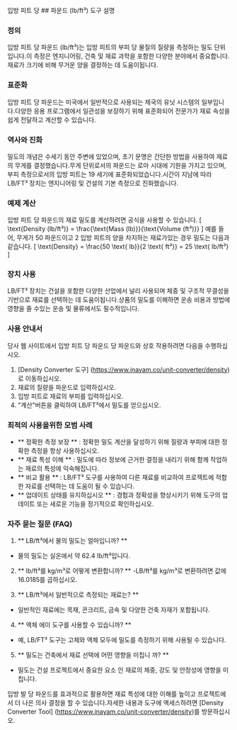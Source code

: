 입방 피트 당 ## 파운드 (lb/ft³) 도구 설명

### 정의
입방 피트 당 파운드 (lb/ft³)는 입방 피트의 부피 당 물질의 질량을 측정하는 밀도 단위입니다.이 측정은 엔지니어링, 건축 및 재료 과학을 포함한 다양한 분야에서 중요합니다. 재료가 크기에 비해 무거운 양을 결정하는 데 도움이됩니다.

### 표준화
입방 피트 당 파운드는 미국에서 일반적으로 사용되는 제국의 유닛 시스템의 일부입니다.다양한 응용 프로그램에서 일관성을 보장하기 위해 표준화되어 전문가가 재료 속성을 쉽게 전달하고 계산할 수 있습니다.

### 역사와 진화
밀도의 개념은 수세기 동안 주변에 있었으며, 초기 문명은 간단한 방법을 사용하여 재료의 무게를 결정했습니다.무게 단위로서의 파운드는 로마 시대에 기원을 가지고 있으며, 부피 측정으로서의 입방 피트는 19 세기에 표준화되었습니다.시간이 지남에 따라 LB/FT³ 장치는 엔지니어링 및 건설의 기본 측정으로 진화했습니다.

### 예제 계산
입방 피트 당 파운드의 재료 밀도를 계산하려면 공식을 사용할 수 있습니다.
\[ \text{Density (lb/ft³)} = \frac{\text{Mass (lb)}}{\text{Volume (ft³)}} \]
예를 들어, 무게가 50 파운드이고 2 입방 피트의 양을 차지하는 재료가있는 경우 밀도는 다음과 같습니다.
\[ \text{Density} = \frac{50 \text{ lb}}{2 \text{ ft³}} = 25 \text{ lb/ft³} \]

### 장치 사용
LB/FT³ 장치는 건설을 포함한 다양한 산업에서 널리 사용되며 체중 및 구조적 무결성을 기반으로 재료를 선택하는 데 도움이됩니다.상품의 밀도를 이해하면 운송 비용과 방법에 영향을 줄 수있는 운송 및 물류에서도 필수적입니다.

### 사용 안내서
당사 웹 사이트에서 입방 피트 당 파운드 당 파운드와 상호 작용하려면 다음을 수행하십시오.
1. [Density Converter 도구] (https://www.inayam.co/unit-converter/density)로 이동하십시오.
2. 재료의 질량을 파운드로 입력하십시오.
3. 입방 피트로 재료의 부피를 입력하십시오.
4. "계산"버튼을 클릭하여 LB/FT³에서 밀도를 얻으십시오.

### 최적의 사용을위한 모범 사례
- ** 정확한 측정 보장 ** : 정확한 밀도 계산을 달성하기 위해 질량과 부피에 대한 정확한 측정을 항상 사용하십시오.
- ** 재료 특성 이해 ** : 밀도에 따라 정보에 근거한 결정을 내리기 위해 함께 작업하는 재료의 특성에 익숙해집니다.
- ** 비교 활용 ** : LB/FT³ 도구를 사용하여 다른 재료를 비교하여 프로젝트에 적합한 자료를 선택하는 데 도움이 될 수 있습니다.
- ** 업데이트 상태를 유지하십시오 ** : 경험과 정확성을 향상시키기 위해 도구의 업데이트 또는 새로운 기능을 정기적으로 확인하십시오.

### 자주 묻는 질문 (FAQ)

1. ** LB/ft³에서 물의 밀도는 얼마입니까? **
- 물의 밀도는 실온에서 약 62.4 lb/ft³입니다.

2. ** lb/ft³를 kg/m³로 어떻게 변환합니까? **
-LB/ft³를 kg/m³로 변환하려면 값에 16.0185를 곱하십시오.

3. ** LB/ft³에서 일반적으로 측정되는 재료는? **
- 일반적인 재료에는 목재, 콘크리트, 금속 및 다양한 건축 자재가 포함됩니다.

4. ** 액체 에이 도구를 사용할 수 있습니까? **
- 예, LB/FT³ 도구는 고체와 액체 모두에 밀도를 측정하기 위해 사용될 수 있습니다.

5. ** 밀도는 건축에서 재료 선택에 어떤 영향을 미칩니 까? **
- 밀도는 건설 프로젝트에서 중요한 요소 인 재료의 체중, 강도 및 안정성에 영향을 미칩니다.

입방 발 당 파운드를 효과적으로 활용하면 재료 특성에 대한 이해를 높이고 프로젝트에서 더 나은 의사 결정을 할 수 있습니다.자세한 내용과 도구에 액세스하려면 [Density Converter Tool] (https://www.inayam.co/unit-converter/density)를 방문하십시오.